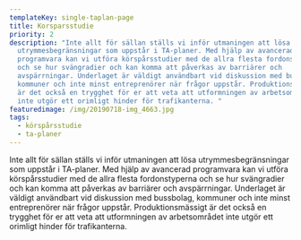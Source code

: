 ```yaml
---
templateKey: single-taplan-page
title: Korsparsstudie
priority: 2
description: "Inte allt för sällan ställs vi inför utmaningen att lösa
  utrymmesbegränsningar som uppstår i TA-planer. Med hjälp av avancerad
  programvara kan vi utföra körspårsstudier med de allra flesta fordonstyperna
  och se hur svängradier och kan komma att påverkas av barriärer och
  avspärrningar. Underlaget är väldigt användbart vid diskussion med bussbolag,
  kommuner och inte minst entreprenörer när frågor uppstår. Produktionsmässigt
  är det också en trygghet för er att veta att utformningen av arbetsområdet
  inte utgör ett orimligt hinder för trafikanterna. "
featuredimage: /img/20190718-img_4663.jpg
tags:
  - körspårsstudie
  - ta-planer
---
```

Inte allt för sällan ställs vi inför utmaningen att lösa utrymmesbegränsningar som uppstår i TA-planer. Med hjälp av avancerad programvara kan vi utföra körspårsstudier med de allra flesta fordonstyperna och se hur svängradier och kan komma att påverkas av barriärer och avspärrningar. Underlaget är väldigt användbart vid diskussion med bussbolag, kommuner och inte minst entreprenörer när frågor uppstår. Produktionsmässigt är det också en trygghet för er att veta att utformningen av arbetsområdet inte utgör ett orimligt hinder för trafikanterna.
